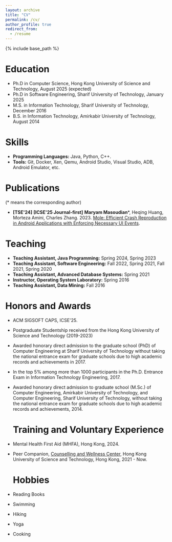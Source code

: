 ```yaml
---
layout: archive
title: "CV"
permalink: /cv/
author_profile: true
redirect_from:
  - /resume
---
```


{% include base_path %}

Education
======
* Ph.D in Computer Science, Hong Kong University of Science and Technology, August 2025 (expected)
* Ph.D in Software Engineering, Sharif University of Technology, January 2025
* M.S. in Information Technology, Sharif University of Technology, December 2016
* B.S. in Information Technology, Amirkabir University of Technology, August 2014

  
Skills
======
* **Programming Languages:** Java, Python, C++.
* **Tools:** Git, Docker, Xen, Qemu, Android Studio, Visual Studio, ADB, Android Emulator, etc.

Publications
======
(* means the corresponding author)


* **[TSE'24]** **[ICSE'25 Journal-first]** **Maryam Masoudian***, Heqing Huang, Morteza Amini, Charles Zhang. 2023. [Mole: Efficient Crash Reproduction in Android Applications with Enforcing Necessary UI Events](https://ieeexplore.ieee.org/document/10599338).
  
  
Teaching
======
* **Teaching Assistant, Java Programming:** Spring 2024, Spring 2023
* **Teaching Assistant, Software Engineering:** Fall 2022, Spring 2021, Fall 2021, Spring 2020
* **Teaching Assistant, Advanced Database Systems:** Spring 2021
* **Instructor, Operating System Laboratory:** Spring 2016
* **Teaching Assistant, Data Mining:** Fall 2016
  
Honors and Awards
======
* ACM SIGSOFT CAPS, ICSE'25. 
* Postgraduate Studentship received from the Hong Kong University of Science and Technology
(2019-2023)
* Awarded honorary direct admission to the graduate school (PhD) of Computer Engineering at Sharif University of Technology without taking the national entrance exam for graduate schools due to high academic records and achievements in 2017.
* In the top 5% among more than 1000 participants in the Ph.D. Entrance Exam in Information Technology Engineering, 2017.
* Awarded honorary direct admission to graduate school (M.Sc.) of Computer Engineering, Amirkabir University of Technology, and Computer Engineering, Sharif University of Technology, without taking the national entrance exam for graduate schools due to high academic records and achievements, 2014.


  Training and Voluntary Experience
  =========
* Mental Health First Aid (MHFA), Hong Kong, 2024.
* Peer Companion, [Counselling and Wellness Center](https://counsel.hkust.edu.hk/page.php?section=Resources&subsection=36&anchor=peersupport), Hong Kong University of Science and Technology, Hong Kong, 2021 - Now.

  Hobbies
  =========
* Reading Books
* Swimming
* Hiking
* Yoga
* Cooking
